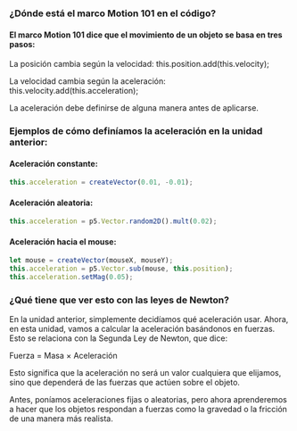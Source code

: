 ### ¿Dónde está el marco Motion 101 en el código?

#### El marco Motion 101 dice que el movimiento de un objeto se basa en tres pasos:

La posición cambia según la velocidad: this.position.add(this.velocity);

La velocidad cambia según la aceleración: this.velocity.add(this.acceleration);

La aceleración debe definirse de alguna manera antes de aplicarse.

### Ejemplos de cómo definíamos la aceleración en la unidad anterior:

#### Aceleración constante:

``` js
this.acceleration = createVector(0.01, -0.01);
```

#### Aceleración aleatoria:

``` js
this.acceleration = p5.Vector.random2D().mult(0.02);
```

#### Aceleración hacia el mouse:

``` js
let mouse = createVector(mouseX, mouseY);
this.acceleration = p5.Vector.sub(mouse, this.position);
this.acceleration.setMag(0.05);
```

### ¿Qué tiene que ver esto con las leyes de Newton?

En la unidad anterior, simplemente decidíamos qué aceleración usar. Ahora, en esta unidad, vamos a calcular la aceleración basándonos en fuerzas. Esto se relaciona con la Segunda Ley de Newton, que dice:

Fuerza = Masa × Aceleración

Esto significa que la aceleración no será un valor cualquiera que elijamos, sino que dependerá de las fuerzas que actúen sobre el objeto.

Antes, poníamos aceleraciones fijas o aleatorias, pero ahora aprenderemos a hacer que los objetos respondan a fuerzas como la gravedad o la fricción de una manera más realista.


